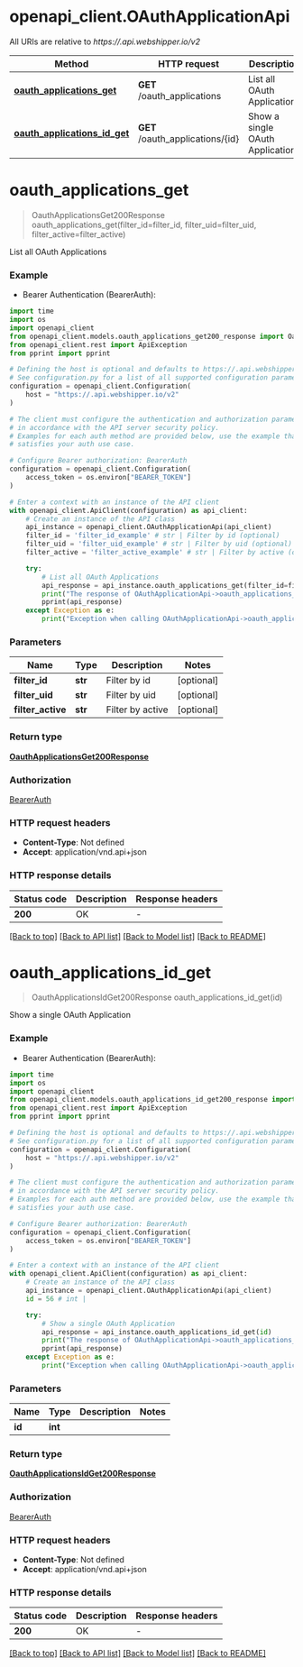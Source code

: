 # openapi_client.OAuthApplicationApi

All URIs are relative to *https://.api.webshipper.io/v2*

Method | HTTP request | Description
------------- | ------------- | -------------
[**oauth_applications_get**](OAuthApplicationApi.md#oauth_applications_get) | **GET** /oauth_applications | List all OAuth Applications
[**oauth_applications_id_get**](OAuthApplicationApi.md#oauth_applications_id_get) | **GET** /oauth_applications/{id} | Show a single OAuth Application


# **oauth_applications_get**
> OauthApplicationsGet200Response oauth_applications_get(filter_id=filter_id, filter_uid=filter_uid, filter_active=filter_active)

List all OAuth Applications

### Example

* Bearer Authentication (BearerAuth):
```python
import time
import os
import openapi_client
from openapi_client.models.oauth_applications_get200_response import OauthApplicationsGet200Response
from openapi_client.rest import ApiException
from pprint import pprint

# Defining the host is optional and defaults to https://.api.webshipper.io/v2
# See configuration.py for a list of all supported configuration parameters.
configuration = openapi_client.Configuration(
    host = "https://.api.webshipper.io/v2"
)

# The client must configure the authentication and authorization parameters
# in accordance with the API server security policy.
# Examples for each auth method are provided below, use the example that
# satisfies your auth use case.

# Configure Bearer authorization: BearerAuth
configuration = openapi_client.Configuration(
    access_token = os.environ["BEARER_TOKEN"]
)

# Enter a context with an instance of the API client
with openapi_client.ApiClient(configuration) as api_client:
    # Create an instance of the API class
    api_instance = openapi_client.OAuthApplicationApi(api_client)
    filter_id = 'filter_id_example' # str | Filter by id (optional)
    filter_uid = 'filter_uid_example' # str | Filter by uid (optional)
    filter_active = 'filter_active_example' # str | Filter by active (optional)

    try:
        # List all OAuth Applications
        api_response = api_instance.oauth_applications_get(filter_id=filter_id, filter_uid=filter_uid, filter_active=filter_active)
        print("The response of OAuthApplicationApi->oauth_applications_get:\n")
        pprint(api_response)
    except Exception as e:
        print("Exception when calling OAuthApplicationApi->oauth_applications_get: %s\n" % e)
```



### Parameters

Name | Type | Description  | Notes
------------- | ------------- | ------------- | -------------
 **filter_id** | **str**| Filter by id | [optional] 
 **filter_uid** | **str**| Filter by uid | [optional] 
 **filter_active** | **str**| Filter by active | [optional] 

### Return type

[**OauthApplicationsGet200Response**](OauthApplicationsGet200Response.md)

### Authorization

[BearerAuth](../README.md#BearerAuth)

### HTTP request headers

 - **Content-Type**: Not defined
 - **Accept**: application/vnd.api+json

### HTTP response details
| Status code | Description | Response headers |
|-------------|-------------|------------------|
**200** | OK |  -  |

[[Back to top]](#) [[Back to API list]](../README.md#documentation-for-api-endpoints) [[Back to Model list]](../README.md#documentation-for-models) [[Back to README]](../README.md)

# **oauth_applications_id_get**
> OauthApplicationsIdGet200Response oauth_applications_id_get(id)

Show a single OAuth Application

### Example

* Bearer Authentication (BearerAuth):
```python
import time
import os
import openapi_client
from openapi_client.models.oauth_applications_id_get200_response import OauthApplicationsIdGet200Response
from openapi_client.rest import ApiException
from pprint import pprint

# Defining the host is optional and defaults to https://.api.webshipper.io/v2
# See configuration.py for a list of all supported configuration parameters.
configuration = openapi_client.Configuration(
    host = "https://.api.webshipper.io/v2"
)

# The client must configure the authentication and authorization parameters
# in accordance with the API server security policy.
# Examples for each auth method are provided below, use the example that
# satisfies your auth use case.

# Configure Bearer authorization: BearerAuth
configuration = openapi_client.Configuration(
    access_token = os.environ["BEARER_TOKEN"]
)

# Enter a context with an instance of the API client
with openapi_client.ApiClient(configuration) as api_client:
    # Create an instance of the API class
    api_instance = openapi_client.OAuthApplicationApi(api_client)
    id = 56 # int | 

    try:
        # Show a single OAuth Application
        api_response = api_instance.oauth_applications_id_get(id)
        print("The response of OAuthApplicationApi->oauth_applications_id_get:\n")
        pprint(api_response)
    except Exception as e:
        print("Exception when calling OAuthApplicationApi->oauth_applications_id_get: %s\n" % e)
```



### Parameters

Name | Type | Description  | Notes
------------- | ------------- | ------------- | -------------
 **id** | **int**|  | 

### Return type

[**OauthApplicationsIdGet200Response**](OauthApplicationsIdGet200Response.md)

### Authorization

[BearerAuth](../README.md#BearerAuth)

### HTTP request headers

 - **Content-Type**: Not defined
 - **Accept**: application/vnd.api+json

### HTTP response details
| Status code | Description | Response headers |
|-------------|-------------|------------------|
**200** | OK |  -  |

[[Back to top]](#) [[Back to API list]](../README.md#documentation-for-api-endpoints) [[Back to Model list]](../README.md#documentation-for-models) [[Back to README]](../README.md)

